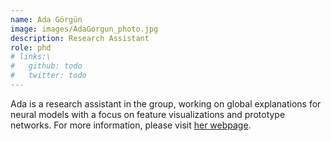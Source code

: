 ```yaml
---
name: Ada Görgün
image: images/AdaGorgun_photo.jpg
description: Research Assistant
role: phd
# links:\
#   github: todo
#   twitter: todo
---
```


Ada is a research assistant in the group, working on global explanations for neural models with a focus on feature visualizations and prototype networks.
For more information, please visit [her webpage](https://adagorgun.github.io/).